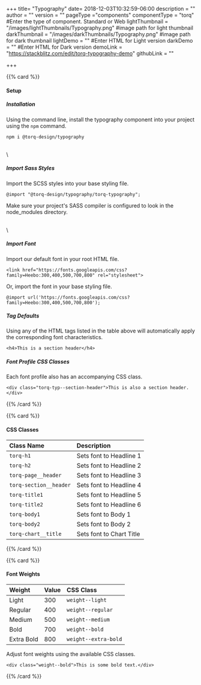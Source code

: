 +++
title= "Typography"
date= 2018-12-03T10:32:59-06:00
description = ""
author = ""
version = ""
pageType ="components"
componentType = "torq" #Enter the type of component. Standard or Web
lightThumbnail = "/images/lightThumbnails/Typography.png"    #image path for light thumbnail
darkThumbnail = "/images/darkThumbnails/Typography.png"     #image path for dark thumbnail 
lightDemo = "" #Enter HTML for Light version
darkDemo = "" #Enter HTML for Dark version
demoLink = "https://stackblitz.com/edit/torq-typography-demo"
githubLink = ""

+++


{{% card %}}
#### Setup

##### Installation
Using the command line, install the typography component into your project using the `npm` command.
    
    npm i @torq-design/typography

\
\

##### Import Sass Styles
Import the SCSS styles into your base styling file.

    @import "@torq-design/typography/torq-typography";

Make sure your project's SASS compiler is configured to look in the node_modules directory.

\
\


##### Import Font
Import our default font in your root HTML file.

    <link href="https://fonts.googleapis.com/css?family=Heebo:300,400,500,700,800" rel="stylesheet">

Or, import the font in your base styling file.

    @import url('https://fonts.googleapis.com/css?family=Heebo:300,400,500,700,800');



##### Tag Defaults

Using any of the HTML tags listed in the table above will automatically apply the corresponding font characteristics.

    <h4>This is a section header</h4>


##### Font Profile CSS Classes 

Each font profile also has an accompanying CSS class.

    <div class="torq-typ--section-header">This is also a section header.</div>

{{% /card %}}



{{% card %}}
#### CSS Classes

| Class Name |  Description |
|:--|:--|
| `torq-h1` | Sets font to Headline 1 |
| `torq-h2` | Sets font to Headline 2 |
| `torq-page__header` | Sets font to Headline 3 |
| `torq-section__header` | Sets font to Headline 4 |
| `torq-title1` | Sets font to Headline 5 |
| `torq-title2` | Sets font to Headline 6 |
| `torq-body1` | Sets font to Body 1|
| `torq-body2`| Sets font to Body 2 |
| `torq-chart__title`| Sets font to Chart Title |

{{% /card %}}


{{% card %}}
#### Font Weights

| Weight |  Value | CSS Class |
|:--|:--|:--|
| Light | 300 | `weight--light` |
| Regular |  400 | `weight--regular` |
| Medium | 500 | `weight--medium` |
| Bold | 700 | `weight--bold` |
| Extra Bold | 800 | `weight--extra-bold` |

Adjust font weights using the available CSS classes.

    <div class="weight--bold">This is some bold text.</div>

{{% /card %}}